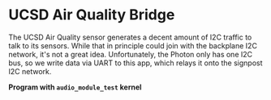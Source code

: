 UCSD Air Quality Bridge
=======================

The UCSD Air Quality sensor generates a decent amount of I2C traffic to talk to
its sensors. While that in principle could join with the backplane I2C network,
it's not a great idea. Unfortunately, the Photon only has one I2C bus, so we
write data via UART to this app, which relays it onto the signpost I2C network.

**Program with `audio_module_test` kernel**

